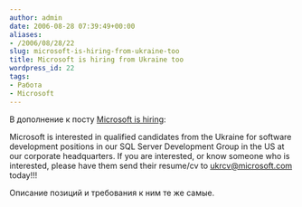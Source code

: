 ```yaml
---
author: admin
date: 2006-08-28 07:39:49+00:00
aliases:
- /2006/08/28/22
slug: microsoft-is-hiring-from-ukraine-too
title: Microsoft is hiring from Ukraine too
wordpress_id: 22
tags:
- Работа
- Microsoft
---
```


В дополнение к посту [Microsoft is hiring](http://blog.not-a-kernel-guy.com/2006/08/20/28):

Microsoft is interested in qualified candidates from the Ukraine for software development positions in our SQL Server Development Group in the US at our corporate headquarters. If you are interested, or know someone who is interested, please have them send their resume/cv to [ukrcv@microsoft.com](mailto:ukrcv@microsoft.com) today!!!

Описание позиций и требования к ним те же самые.
